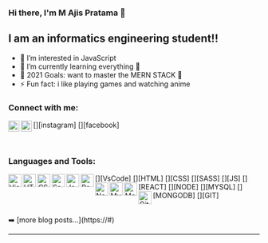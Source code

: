 ### Hi there, I'm M Ajis Pratama 👋

## I am an informatics engineering student!!

- 👀 I’m interested in JavaScript
- 🌱 I’m currently learning everything 🤣
- 🥅 2021 Goals: want to master the MERN STACK 🤣
- ⚡ Fun fact: i like playing games and watching anime

### Connect with me:

[<img align="left" alt="codeSTACKr | Instagram" width="22px" src="https://www.instagram.com/azisprtm_/simple-icons@v3/icons/instagram.svg" />][instagram]
[<img align="left" alt="codeSTACKr | Facebook" width="22px" src="https://www.facebook.com/muhamadazis.pratama.9/simple-icons@v3/icons/facebook.svg" />][facebook]

<br />

### Languages and Tools:

[<img align="left" alt="Visual Studio Code" width="26px" src="https://visual-studio-code.png" />][VsCode]
[<img align="left" alt="HTML5" width="26px" src="https://html/html.png" />][HTML]
[<img align="left" alt="CSS3" width="26px" src="https://css.png" />][CSS]
[<img align="left" alt="Sass" width="26px" src="https://sass.png" />][SASS]
[<img align="left" alt="JavaScript" width="26px" src="https://javascript.png" />][JS]
[<img align="left" alt="React" width="26px" src="https://react.png" />][REACT]
[<img align="left" alt="Node.js" width="26px" src="https://nodejs.png" />][NODE]
[<img align="left" alt="MySQL" width="26px" src="https://mysql.png" />][MYSQL]
[<img align="left" alt="MongoDB" width="26px" src="https://mongodb.png" />][MONGODB]
[<img align="left" alt="Git" width="26px" src="https://git.png" />][GIT]

<br />
➡️ [more blog posts...](https://#)

---
